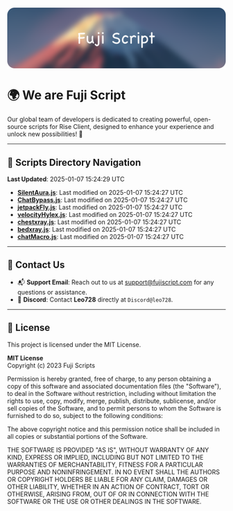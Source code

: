 ![Banner](.github/b.webp)

# 🌍 **We are Fuji Script**

Our global team of developers is dedicated to creating powerful, open-source scripts for Rise Client, designed to enhance your experience and unlock new possibilities! 🌟

---
<!-- SCRIPTS_NAVIGATION_START -->
## 📂 **Scripts Directory Navigation**

**Last Updated**: 2025-01-07 15:24:29 UTC

- **[SilentAura.js](scripts/SilentAura.js)**: Last modified on 2025-01-07 15:24:27 UTC
- **[ChatBypass.js](scripts/ChatBypass.js)**: Last modified on 2025-01-07 15:24:27 UTC
- **[jetpackFly.js](scripts/jetpackFly.js)**: Last modified on 2025-01-07 15:24:27 UTC
- **[velocityHylex.js](scripts/velocityHylex.js)**: Last modified on 2025-01-07 15:24:27 UTC
- **[chestxray.js](scripts/chestxray.js)**: Last modified on 2025-01-07 15:24:27 UTC
- **[bedxray.js](scripts/bedxray.js)**: Last modified on 2025-01-07 15:24:27 UTC
- **[chatMacro.js](scripts/chatMacro.js)**: Last modified on 2025-01-07 15:24:27 UTC

<!-- SCRIPTS_NAVIGATION_END -->

---

## 💬 **Contact Us**  
- 📬 **Support Email**: Reach out to us at [support@fujiscript.com](mailto:support@fujiscript.com) for any questions or assistance.  
- 💬 **Discord**: Contact **Leo728** directly at `Discord@leo728`.

---

## 📜 **License**

This project is licensed under the MIT License.  

**MIT License**  
Copyright (c) 2023 Fuji Scripts  

Permission is hereby granted, free of charge, to any person obtaining a copy of this software and associated documentation files (the "Software"), to deal in the Software without restriction, including without limitation the rights to use, copy, modify, merge, publish, distribute, sublicense, and/or sell copies of the Software, and to permit persons to whom the Software is furnished to do so, subject to the following conditions:  

The above copyright notice and this permission notice shall be included in all copies or substantial portions of the Software.  

THE SOFTWARE IS PROVIDED "AS IS", WITHOUT WARRANTY OF ANY KIND, EXPRESS OR IMPLIED, INCLUDING BUT NOT LIMITED TO THE WARRANTIES OF MERCHANTABILITY, FITNESS FOR A PARTICULAR PURPOSE AND NONINFRINGEMENT. IN NO EVENT SHALL THE AUTHORS OR COPYRIGHT HOLDERS BE LIABLE FOR ANY CLAIM, DAMAGES OR OTHER LIABILITY, WHETHER IN AN ACTION OF CONTRACT, TORT OR OTHERWISE, ARISING FROM, OUT OF OR IN CONNECTION WITH THE SOFTWARE OR THE USE OR OTHER DEALINGS IN THE SOFTWARE.  

